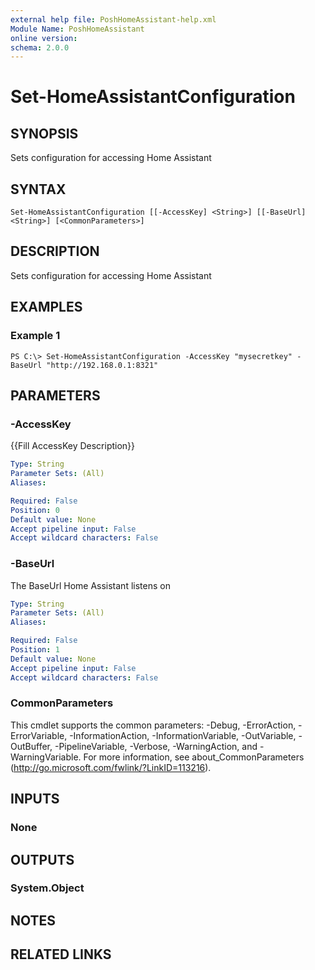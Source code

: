 ```yaml
---
external help file: PoshHomeAssistant-help.xml
Module Name: PoshHomeAssistant
online version: 
schema: 2.0.0
---
```


# Set-HomeAssistantConfiguration

## SYNOPSIS
Sets configuration for accessing Home Assistant

## SYNTAX

```
Set-HomeAssistantConfiguration [[-AccessKey] <String>] [[-BaseUrl] <String>] [<CommonParameters>]
```

## DESCRIPTION
Sets configuration for accessing Home Assistant

## EXAMPLES

### Example 1
```
PS C:\> Set-HomeAssistantConfiguration -AccessKey "mysecretkey" -BaseUrl "http://192.168.0.1:8321"
```

## PARAMETERS

### -AccessKey
{{Fill AccessKey Description}}

```yaml
Type: String
Parameter Sets: (All)
Aliases: 

Required: False
Position: 0
Default value: None
Accept pipeline input: False
Accept wildcard characters: False
```

### -BaseUrl
The BaseUrl Home Assistant listens on

```yaml
Type: String
Parameter Sets: (All)
Aliases: 

Required: False
Position: 1
Default value: None
Accept pipeline input: False
Accept wildcard characters: False
```

### CommonParameters
This cmdlet supports the common parameters: -Debug, -ErrorAction, -ErrorVariable, -InformationAction, -InformationVariable, -OutVariable, -OutBuffer, -PipelineVariable, -Verbose, -WarningAction, and -WarningVariable. For more information, see about_CommonParameters (http://go.microsoft.com/fwlink/?LinkID=113216).

## INPUTS

### None

## OUTPUTS

### System.Object

## NOTES

## RELATED LINKS

